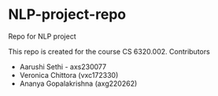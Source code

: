 # NLP-project-repo
Repo for NLP project

This repo is created for the course CS 6320.002. 
Contributors
- Aarushi Sethi - axs230077
- Veronica Chittora (vxc172330)
- Ananya Gopalakrishna (axg220262)
